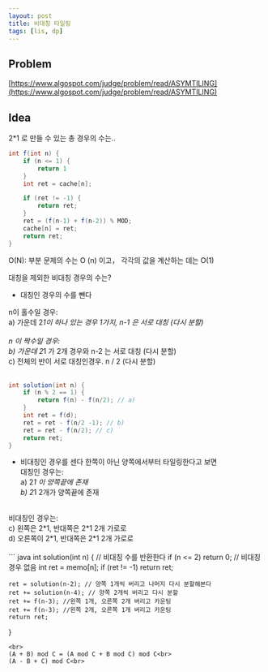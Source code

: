 ```yaml
---
layout: post
title: 비대칭 타일링
tags: [lis, dp]
---
```

## Problem

[https://www.algospot.com/judge/problem/read/ASYMTILING](https://www.algospot.com/judge/problem/read/ASYMTILING)
## Idea

2*1 로 만들 수 있는 총 경우의 수는..

``` java
int f(int n) {
    if (n <= 1) {
        return 1 
    }
    int ret = cache[n];

    if (ret != -1) {
        return ret;
    }
    ret = (f(n-1) + f(n-2)) % MOD;
    cache[n] = ret;
    return ret;
}

```
O(N): 부분 문제의 수는 O (n) 이고， 각각의 값을 계산하는 데는 O(1)<br>

대칭을 제외한 비대칭 경우의 수는?<br>

* 대칭인 경우의 수를 뺀다

n이 홀수일 경우:<br>
a) 가운데 2*1이 하나 있는 경우 1가지, n-1 은 서로 대칭 (다시 분할)<br>
<br>
n 이 짝수일 경우: <br>
b) 가운데 2*1 가 2개 경우와 n-2 는 서로 대칭 (다시 분할)<br>
c) 전체의 반이 서로 대칭인경우. n / 2  (다시 분할)<br>
<br>
``` java
int solution(int n) {
    if (n % 2 == 1) {
        return f(n) - f(n/2); // a)
    }
    int ret = f(d);
    ret = ret - f(n/2 -1); // b)
    ret = ret - f(n/2); // c)
    return ret;
}
```
* 비대칭인 경우를 센다
한쪽이 아닌 양쪽에서부터 타일링한다고 보면<br>
대칭인 경우는:<br>
a) 2*1 이 양쪽끝에 존재<br>
b) 2*1 2개가 양쪽끝에 존재<br>
<br>
비대칭인 경우는:<br>
c) 왼쪽은 2*1, 반대쪽은 2*1 2개 가로로<br>
d) 오른쪽이 2*1, 반대쪽은 2*1 2개 가로로<br>
<br>
``` java
int solution(int n) { // 비대칭 수를 반환한다
    if (n <= 2) return 0; // 비대칭 경우 없음
    int ret = memo[n];
    if (ret != -1) return ret;

    ret = solution(n-2); // 양쪽 1개씩 버리고 나머지 다시 분할해본다
    ret += solution(n-4); // 양쪽 2개씩 버리고 다시 분할
    ret += f(n-3); //왼쪽 1개, 오른쪽 2개 버리고 카운팅
    ret += f(n-3); //왼쪽 2개, 오른쪽 1개 버리고 카운팅
    return ret;
}
```
<br>
(A + B) mod C = (A mod C + B mod C) mod C<br>
(A - B + C) mod C<br>